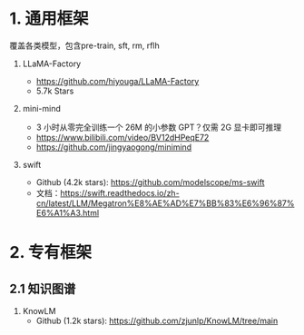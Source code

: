 # 1. 通用框架
覆盖各类模型，包含pre-train, sft, rm, rflh

1. LLaMA-Factory
   - https://github.com/hiyouga/LLaMA-Factory
   - 5.7k Stars

2. mini-mind
   - 3 小时从零完全训练一个 26M 的小参数 GPT？仅需 2G 显卡即可推理
   - https://www.bilibili.com/video/BV12dHPeqE72
   - https://github.com/jingyaogong/minimind

3. swift
   - Github (4.2k stars): https://github.com/modelscope/ms-swift
   - 文档：https://swift.readthedocs.io/zh-cn/latest/LLM/Megatron%E8%AE%AD%E7%BB%83%E6%96%87%E6%A1%A3.html

# 2. 专有框架

## 2.1 知识图谱

1. KnowLM
   - Github (1.2k stars): https://github.com/zjunlp/KnowLM/tree/main